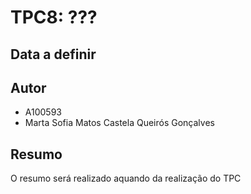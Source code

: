 # TPC8: ???
## Data a definir

## Autor

- A100593
- Marta Sofia Matos Castela Queirós Gonçalves

## Resumo

O resumo será realizado aquando da realização do TPC